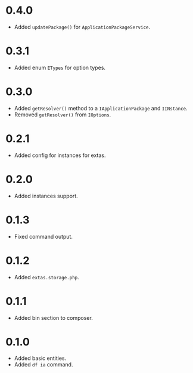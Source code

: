 # 0.4.0

- Added `updatePackage()` for `ApplicationPackageService`.

# 0.3.1

- Added enum `ETypes` for option types.

# 0.3.0

- Added `getResolver()` method to a `IApplicationPackage` and `IINstance`.
- Removed `getResolver()` from `IOptions`.

# 0.2.1

- Added config for instances for extas.

# 0.2.0

- Added instances support.

# 0.1.3

- Fixed command output.

# 0.1.2

- Added `extas.storage.php`.

# 0.1.1

- Added bin section to composer.

# 0.1.0

- Added basic entities.
- Added `df ia` command.